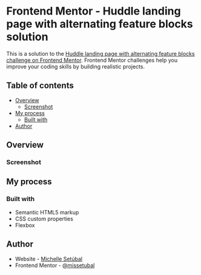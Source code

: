 # Frontend Mentor - Huddle landing page with alternating feature blocks solution

This is a solution to the [Huddle landing page with alternating feature blocks challenge on Frontend Mentor](https://www.frontendmentor.io/challenges/huddle-landing-page-with-alternating-feature-blocks-5ca5f5981e82137ec91a5100). Frontend Mentor challenges help you improve your coding skills by building realistic projects. 

## Table of contents

- [Overview](#overview)
  - [Screenshot](#screenshot)
- [My process](#my-process)
  - [Built with](#built-with)
- [Author](#author)

## Overview

### Screenshot


## My process

### Built with

- Semantic HTML5 markup
- CSS custom properties
- Flexbox

## Author

- Website - [Michelle Setúbal](https://www.linkedin.com/in/michelle-setubal)
- Frontend Mentor - [@missetubal](https://www.frontendmentor.io/profile/missetubal)
